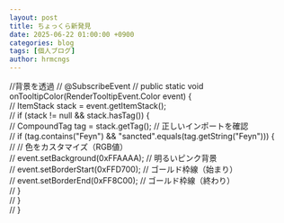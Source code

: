 ```yaml
---
layout: post
title: ちょっくら新発見
date: 2025-06-22 01:00:00 +0900
categories: blog
tags: [個人ブログ]
author: hrmcngs
---    
```

//背景を透過
    // @SubscribeEvent
    // public static void onTooltipColor(RenderTooltipEvent.Color event) {  
    //     ItemStack stack = event.getItemStack();  
    //     if (stack != null && stack.hasTag()) {  
    //         CompoundTag tag = stack.getTag(); // 正しいインポートを確認  
    //         if (tag.contains("Feyn") && "sancted".equals(tag.getString("Feyn"))) {  
    //             // 色をカスタマイズ（RGB値）  
    //             event.setBackground(0xFFAAAA); // 明るいピンク背景  
    //             event.setBorderStart(0xFFD700); // ゴールド枠線（始まり）  
    //             event.setBorderEnd(0xFF8C00);   // ゴールド枠線（終わり）  
    //         }  
    //     }  
    // }  
